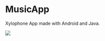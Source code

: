 # MusicApp

Xylophone App made with Android and Java.



<img src="https://lh3.googleusercontent.com/drive-viewer/AJc5JmRhaPLbXz_fW01fSvsFX5P9wqf3xzbWUZsqBT2mbXwe2SKUXppkl0R1NaWvRlpGoPbre25RlUI=w1920-h961"/>
